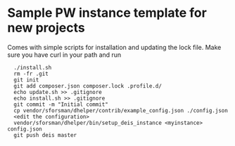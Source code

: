 Sample PW instance template for new projects
============================================

Comes with simple scripts for installation and updating the lock file. Make sure you have curl in your path and run

```
  ./install.sh
  rm -fr .git
  git init
  git add composer.json composer.lock .profile.d/
  echo update.sh >> .gitignore
  echo install.sh >> .gitignore
  git commit -m "Initial commit"
  cp vendor/sforsman/dhelper/contrib/example_config.json ./config.json
  <edit the configuration>
  vendor/sforsman/dhelper/bin/setup_deis_instance <myinstance> config.json
  git push deis master
```
